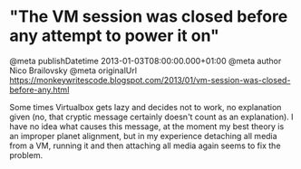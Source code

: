 # "The VM session was closed before any attempt to power it on"

@meta publishDatetime 2013-01-03T08:00:00.000+01:00
@meta author Nico Brailovsky
@meta originalUrl https://monkeywritescode.blogspot.com/2013/01/vm-session-was-closed-before-any.html

Some times Virtualbox gets lazy and decides not to work, no explanation given (no, that cryptic message certainly doesn't count as an explanation). I have no idea what causes this message, at the moment my best theory is an improper planet alignment, but in my experience detaching all media from a VM, running it and then attaching all media again seems to fix the problem.

